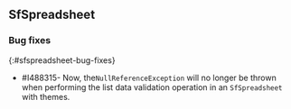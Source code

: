 ## SfSpreadsheet

### Bug fixes
{:#sfspreadsheet-bug-fixes}

* \#I488315- Now, the`NullReferenceException` will no longer be thrown when performing the list data validation operation in an `SfSpreadsheet` with themes.
